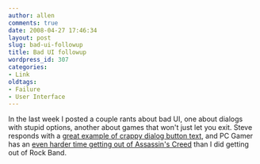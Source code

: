 ```yaml
---
author: allen
comments: true
date: 2008-04-27 17:46:34
layout: post
slug: bad-ui-followup
title: Bad UI followup
wordpress_id: 307
categories:
- Link
oldtags:
- Failure
- User Interface
---
```


In the last week I posted a couple rants about bad UI, one about dialogs with stupid options, another about games that won't just let you exit. Steve responds with a [great example of crappy dialog button text](http://tewha.net/2008/04/yesno/), and PC Gamer has an [even harder time getting out of Assassin's Creed](http://www.pcgamer.com/archives/2008/04/41008_-_assassi.html) than I did getting out of Rock Band.
